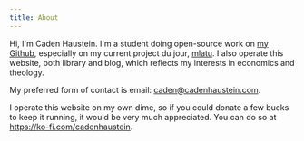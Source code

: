 ```yaml
---
title: About
---
```


Hi, I'm Caden Haustein. I'm a student doing open-source work on [my Github](https://github.com/brightly-salty), especially on my current project du jour, [mlatu](https://github.com/mlatu-lang/mlatu). I also operate this website, both library and blog, which reflects my interests in economics and theology.

My preferred form of contact is email: [caden@cadenhaustein.com](mailto:caden@cadenhaustein.com).

I operate this website on my own dime, so if you could donate a few bucks to keep it running, it would be very much appreciated. You can do so at <https://ko-fi.com/cadenhaustein>.